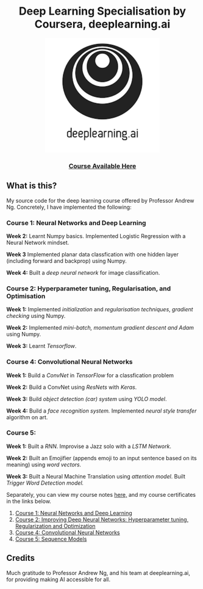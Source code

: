 <h1 align="center"> Deep Learning Specialisation by Coursera, deeplearning.ai </h1>

<div align="center">
  <img src="deeplearning-ai.png" width="300"/>
  <h3>
      <a href="https://www.coursera.org/specializations/deep-learning">Course Available Here</a>
  </h3>
</div>


## What is this?

My source code for the deep learning course offered by Professor Andrew Ng. Concretely, I have implemented the following:

### Course 1: Neural Networks and Deep Learning

**Week 2:** Learnt Numpy basics. Implemented Logistic Regression with a Neural Network mindset.

**Week 3** Implemented planar data classfication with one hidden layer (including forward and backprop) using Numpy.

**Week 4:** Built a *deep neural network* for image classification.

### Course 2: Hyperparameter tuning, Regularisation, and Optimisation

**Week 1:** Implemented *initialization* and *regularisation techniques*, *gradient checking* using Numpy.

**Week 2:** Implemented *mini-batch, momentum gradient descent and Adam* using Numpy.

**Week 3:** Learnt *Tensorflow*.

### Course 4: Convolutional Neural Networks

**Week 1:** Build a *ConvNet* in *TensorFlow* for a classfication problem

**Week 2:** Build a ConvNet using *ResNets* with *Keras*.

**Week 3:** Build *object detection (car) system* using *YOLO model*.

**Week 4:** Build a *face recognition system.* Implemented *neural style transfer* algorithm on art.

### Course 5:

**Week 1:** Built a *RNN*. Improvise a Jazz solo with a *LSTM Network*.

**Week 2:** Built an Emojifier (appends emoji to an input sentence based on its meaning) using *word vectors.*

**Week 3:** Built a Neural Machine Translation using *attention model*. Built *Trigger Word Detection model.*

Separately, you can view my course notes [here,](https://larrylawl.github.io/notes/coursera-dl-notes.html) and my course certificates in the links below.

1. [Course 1: Neural Networks and Deep Learning](https://www.coursera.org/account/accomplishments/certificate/CWFWGPQKMHWL)
2. [Course 2: Improving Deep Neural Networks: Hyperparameter tuning, Regularization and Optimization](https://www.coursera.org/account/accomplishments/certificate/9EBTFVA4VHBW)
3. [Course 4: Convolutional Neural Networks](https://www.coursera.org/account/accomplishments/certificate/MMXN4JZTXSBP)
4. [Course 5: Sequence Models](https://www.coursera.org/account/accomplishments/certificate/EBTT8MMCTD6C)

## Credits
Much gratitude to Professor Andrew Ng, and his team at deeplearning.ai, for providing making AI accessible for all. 